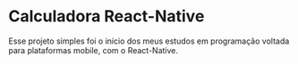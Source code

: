 
# Calculadora React-Native

Esse projeto simples foi o início dos meus estudos em programação voltada para plataformas mobile, com o React-Native.
